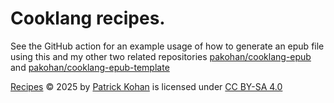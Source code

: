 # Cooklang recipes.

See the GitHub action for an example usage of how to generate an epub file using this and my other two related repositories [pakohan/cooklang-epub](https://github.com/pakohan/cooklang-epub) and [pakohan/cooklang-epub-template](https://github.com/pakohan/cooklang-epub-template)

[Recipes](https://github.com/pakohan/recipes) © 2025 by [Patrick Kohan](https://github.com/pakohan) is licensed under [CC BY-SA 4.0](https://creativecommons.org/licenses/by-sa/4.0/?ref=chooser-v1)
